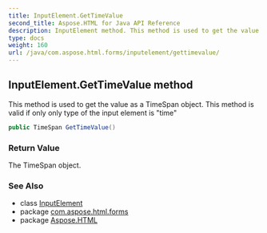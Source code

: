 ```yaml
---
title: InputElement.GetTimeValue
second_title: Aspose.HTML for Java API Reference
description: InputElement method. This method is used to get the value as a TimeSpan object. This method is valid if only only type of the input element is time
type: docs
weight: 160
url: /java/com.aspose.html.forms/inputelement/gettimevalue/
---
```

## InputElement.GetTimeValue method

This method is used to get the value as a TimeSpan object. This method is valid if only only type of the input element is "time"

```java
public TimeSpan GetTimeValue()
```

### Return Value

The TimeSpan object.

### See Also

* class [InputElement](../)
* package [com.aspose.html.forms](../../inputelement/)
* package [Aspose.HTML](../../../)
